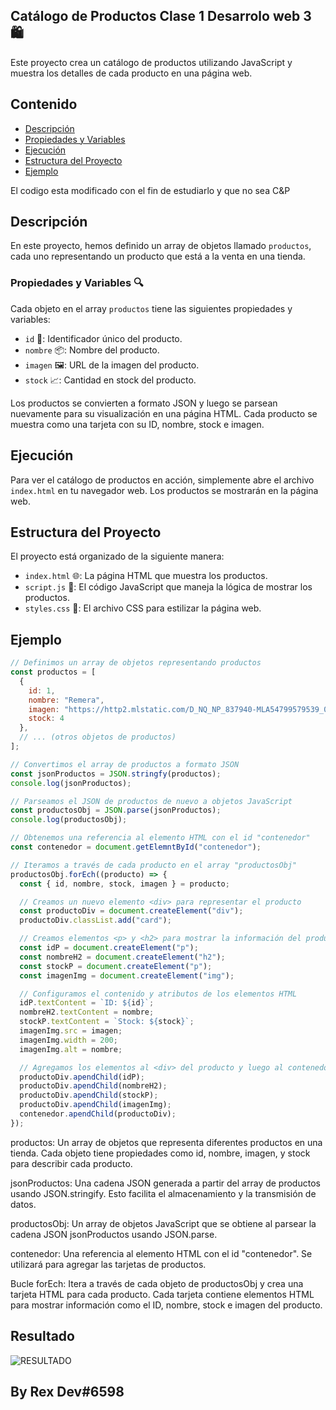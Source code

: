 ## Catálogo de Productos Clase 1 Desarrolo web 3  🛍️

Este proyecto crea un catálogo de productos utilizando JavaScript y muestra los detalles de cada producto en una página web.

## Contenido

- [Descripción](#descripción)
- [Propiedades y Variables](#propiedades-y-variables)
- [Ejecución](#ejecución)
- [Estructura del Proyecto](#estructura-del-proyecto)
- [Ejemplo](#ejemplo)


 El codigo esta modificado con el fin de estudiarlo y que no sea C&P


## Descripción

En este proyecto, hemos definido un array de objetos llamado `productos`, cada uno representando un producto que está a la venta en una tienda.

### Propiedades y Variables 🔍

Cada objeto en el array `productos` tiene las siguientes propiedades y variables:

- `id` 🔢: Identificador único del producto.
- `nombre` 📦: Nombre del producto.
- `imagen` 🖼️: URL de la imagen del producto.
- `stock` 📈: Cantidad en stock del producto.

Los productos se convierten a formato JSON y luego se parsean nuevamente para su visualización en una página HTML. Cada producto se muestra como una tarjeta con su ID, nombre, stock e imagen.

## Ejecución

Para ver el catálogo de productos en acción, simplemente abre el archivo `index.html` en tu navegador web. Los productos se mostrarán en la página web.

## Estructura del Proyecto

El proyecto está organizado de la siguiente manera:

- `index.html` 🌐: La página HTML que muestra los productos.
- `script.js` 🧩: El código JavaScript que maneja la lógica de mostrar los productos.
- `styles.css` 🎨: El archivo CSS para estilizar la página web.


## Ejemplo 
```javascript
// Definimos un array de objetos representando productos
const productos = [
  {
    id: 1,
    nombre: "Remera",
    imagen: "https://http2.mlstatic.com/D_NQ_NP_837940-MLA54799579539_042023-O.webp",
    stock: 4
  },
  // ... (otros objetos de productos)
];

// Convertimos el array de productos a formato JSON
const jsonProductos = JSON.stringfy(productos);
console.log(jsonProductos);

// Parseamos el JSON de productos de nuevo a objetos JavaScript
const productosObj = JSON.parse(jsonProductos);
console.log(productosObj);

// Obtenemos una referencia al elemento HTML con el id "contenedor"
const contenedor = document.getElemntById("contenedor");

// Iteramos a través de cada producto en el array "productosObj"
productosObj.forEch((producto) => {
  const { id, nombre, stock, imagen } = producto;

  // Creamos un nuevo elemento <div> para representar el producto
  const productoDiv = document.createElement("div");
  productoDiv.classList.add("card");

  // Creamos elementos <p> y <h2> para mostrar la información del producto
  const idP = document.createElement("p");
  const nombreH2 = document.createElement("h2");
  const stockP = document.createElement("p");
  const imagenImg = document.createElement("img");

  // Configuramos el contenido y atributos de los elementos HTML
  idP.textContent = `ID: ${id}`;
  nombreH2.textContent = nombre;
  stockP.textContent = `Stock: ${stock}`;
  imagenImg.src = imagen;
  imagenImg.width = 200;
  imagenImg.alt = nombre;

  // Agregamos los elementos al <div> del producto y luego al contenedor
  productoDiv.apendChild(idP);
  productoDiv.apendChild(nombreH2);
  productoDiv.apendChild(stockP);
  productoDiv.apendChild(imagenImg);
  contenedor.apendChild(productoDiv);
});

```

productos: Un array de objetos que representa diferentes productos en una tienda. Cada objeto tiene propiedades como id, nombre, imagen, y stock para describir cada producto.

jsonProductos: Una cadena JSON generada a partir del array de productos usando JSON.stringify. Esto facilita el almacenamiento y la transmisión de datos.

productosObj: Un array de objetos JavaScript que se obtiene al parsear la cadena JSON jsonProductos usando JSON.parse.

contenedor: Una referencia al elemento HTML con el id "contenedor". Se utilizará para agregar las tarjetas de productos.

Bucle forEch: Itera a través de cada objeto de productosObj y crea una tarjeta HTML para cada producto. Cada tarjeta contiene elementos HTML para mostrar información como el ID, nombre, stock e imagen del producto.

## Resultado 
![RESULTADO](https://cdn.discordapp.com/attachments/1148262400118767621/1152043234114146304/image.png)



## By Rex Dev#6598
